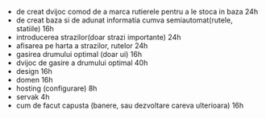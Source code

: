 - de creat dvijoc comod de a marca rutierele pentru a le stoca in baza			24h	
- de creat baza si de adunat informatia cumva semiautomat(rutele, statiile)		16h
- introducerea strazilor(doar strazi importante)								24h
- afisarea pe harta a strazilor, rutelor										24h
- gasirea drumului optimal (doar ui)											16h
- dvijoc de gasire a drumului optimal											40h
- design																		16h
- domen																			16h
- hosting (configurare)															8h
- servak																		4h
- cum de facut capusta (banere, sau dezvoltare careva ulterioara)				16h
